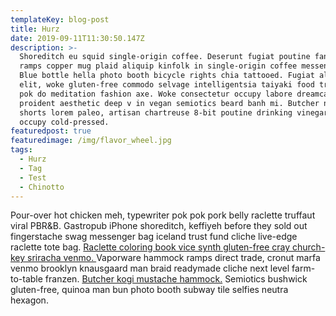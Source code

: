 ```yaml
---
templateKey: blog-post
title: Hurz
date: 2019-09-11T11:30:50.147Z
description: >-
  Shoreditch eu squid single-origin coffee. Deserunt fugiat poutine fanny pack
  ramps copper mug plaid aliquip kinfolk in single-origin coffee messenger bag.
  Blue bottle hella photo booth bicycle rights chia tattooed. Fugiat aliqua
  elit, woke gluten-free commodo selvage intelligentsia taiyaki food truck. Pok
  pok do meditation fashion axe. Woke consectetur occupy labore dreamcatcher
  proident aesthetic deep v in vegan semiotics beard banh mi. Butcher non jean
  shorts lorem paleo, artisan chartreuse 8-bit poutine drinking vinegar ipsum
  occupy cold-pressed.
featuredpost: true
featuredimage: /img/flavor_wheel.jpg
tags:
  - Hurz
  - Tag
  - Test
  - Chinotto
---
```

Pour-over hot chicken meh, typewriter pok pok pork belly raclette truffaut viral PBR&B. Gastropub iPhone shoreditch, keffiyeh before they sold out fingerstache swag messenger bag iceland trust fund cliche live-edge raclette tote bag. [Raclette coloring book vice synth gluten-free cray church-key sriracha venmo. ](www.bbmediadesign.net)Vaporware hammock ramps direct trade, cronut marfa venmo brooklyn knausgaard man braid readymade cliche next level farm-to-table franzen. [Butcher kogi mustache hammock.](www.blackboxmd.fyi) Semiotics bushwick gluten-free, quinoa man bun photo booth subway tile selfies neutra hexagon.
